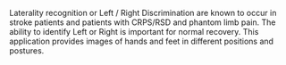 Laterality recognition or Left / Right Discrimination are known to occur in stroke patients and patients with CRPS/RSD and phantom limb pain. The ability to identify Left or Right is important for normal recovery. This application provides images of hands and feet in different positions and postures.
